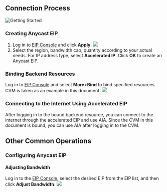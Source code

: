 ## Connection Process
![Getting Started](https://mc.qcloudimg.com/static/img/8fbd4b6fe3c5694b4d664b31d590fc4a/image.png)
### Creating Anycast EIP
1. Log in to [EIP Console](https://console.cloud.tencent.com/cvm/eip) and click **Apply**.
![](https://main.qcloudimg.com/raw/54feee4003bbc2eb4df94c8bf24f3c52.png)
2. Select the region, bandwidth cap, quantity according to your actual needs. For IP address type, select **Accelerated IP**. Click **OK** to create an Anycast EIP.

### Binding Backend Resources
Log in to [EIP Console](https://console.cloud.tencent.com/cvm/eip) and select **More**>**Bind** to bind specified resources. CVM is taken as an example in this document.
![](https://main.qcloudimg.com/raw/3bd6a79550f47da5de715eba6f620e06.png)

### Connecting to the Internet Using Accelerated EIP
After logging in to the bound backend resource, you can connect to the internet through the accelerated EIP and use AIA. Since the CVM in this document is bound, you can use AIA after logging in to the CVM.

## Other Common Operations
### Configuring Anycast EIP
#### Adjusting Bandwidth
Log in to the [EIP Console](https://console.cloud.tencent.com/cvm/eip), select the desired EIP from the EIP list, and then click **Adjust Bandwidth**.
![](https://main.qcloudimg.com/raw/2d0cc12a2086c5a3d31be0a09a29fe2e.png)